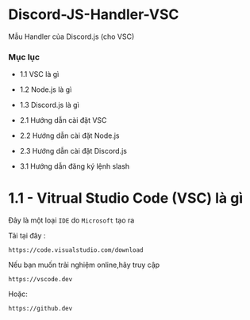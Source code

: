 # Discord-JS-Handler-VSC
Mẫu Handler của Discord.js (cho VSC)
### Mục lục
- 1.1 VSC là gì

- 1.2 Node.js là gì

- 1.3 Discord.js là gì

- 2.1 Hướng dẫn cài đặt VSC

- 2.2 Hướng dẫn cài đặt Node.js

- 2.3 Hướng dẫn cài đặt Discord.js

- 3.1 Hướng dẫn đăng ký lệnh slash
# 1.1 - Vitrual Studio Code (VSC) là gì 
Đây là một loại `IDE` do `Microsoft` tạo ra 

Tải tại đây :

```
https://code.visualstudio.com/download
```

Nếu bạn muốn trải nghiệm online,hãy truy cập

```
https://vscode.dev
```

Hoặc:

```
https://github.dev
```







